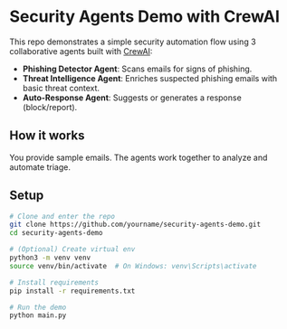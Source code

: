 # Security Agents Demo with CrewAI

This repo demonstrates a simple security automation flow using 3 collaborative agents built with [CrewAI](https://github.com/joaomdmoura/crewAI):

- **Phishing Detector Agent**: Scans emails for signs of phishing.
- **Threat Intelligence Agent**: Enriches suspected phishing emails with basic threat context.
- **Auto-Response Agent**: Suggests or generates a response (block/report).

## How it works

You provide sample emails. The agents work together to analyze and automate triage.

## Setup

```bash
# Clone and enter the repo
git clone https://github.com/yourname/security-agents-demo.git
cd security-agents-demo

# (Optional) Create virtual env
python3 -m venv venv
source venv/bin/activate  # On Windows: venv\Scripts\activate

# Install requirements
pip install -r requirements.txt

# Run the demo
python main.py

